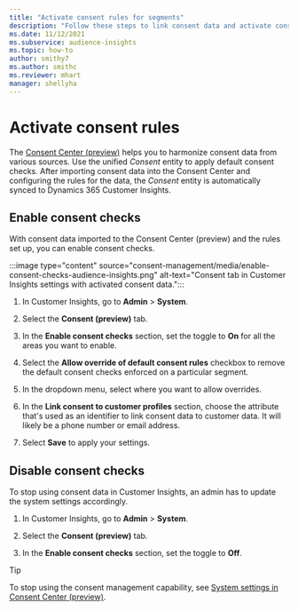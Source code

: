 ```yaml
---
title: "Activate consent rules for segments"
description: "Follow these steps to link consent data and activate consent checks in Dynamics 365 Customer Insights. An admin can also disable consent checks."
ms.date: 11/12/2021
ms.subservice: audience-insights
ms.topic: how-to
author: smithy7
ms.author: smithc
ms.reviewer: mhart
manager: shellyha
---
```


# Activate consent rules

The [Consent Center (preview)](consent-management/overview.md) helps you to harmonize consent data from various sources. Use the unified *Consent* entity to apply default consent checks. After importing consent data into the Consent Center and configuring the rules for the data, the *Consent* entity is automatically synced to Dynamics 365 Customer Insights.

## Enable consent checks

With consent data imported to the Consent Center (preview) and the rules set up, you can enable consent checks. 

:::image type="content" source="consent-management/media/enable-consent-checks-audience-insights.png" alt-text="Consent tab in Customer Insights settings with activated consent data.":::

1. In Customer Insights, go to **Admin** > **System**.

1. Select the **Consent (preview)** tab.

1. In the **Enable consent checks** section, set the toggle to **On** for all the areas you want to enable.

1. Select the **Allow override of default consent rules** checkbox to remove the default consent checks enforced on a particular segment. 

1. In the dropdown menu, select where you want to allow overrides.     

1. In the **Link consent to customer profiles** section, choose the attribute that's used as an identifier to link consent data to customer data. It will likely be a phone number or email address. 

1. Select **Save** to apply your settings.

## Disable consent checks

To stop using consent data in Customer Insights, an admin has to update the system settings accordingly.

1. In Customer Insights, go to **Admin** > **System**.

1. Select the **Consent (preview)** tab.

1. In the **Enable consent checks** section, set the toggle to **Off**.

> [!TIP]
> To stop using the consent management capability, see [System settings in Consent Center (preview)](consent-management/system-settings.md).
